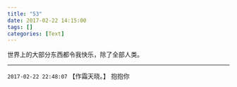 ```yaml
---
title: "53"
date: 2017-02-22 14:15:00
tags: []
categories: [Text]
---
```


<p dir="ltr"  >世界上的大部分东西都令我快乐，除了全部人类。</p>

<!-- more -->

---

`2017-02-22 22:48:07` 【作霜天晓。】 抱抱你
